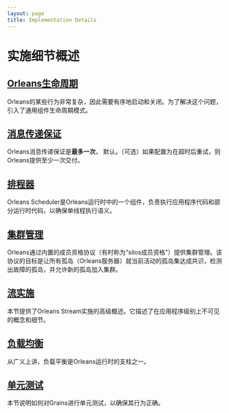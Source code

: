 ```yaml
---
layout: page
title: Implementation Details
---
```


# 实施细节概述

## [Orleans生命周期](orleans_lifecycle.zh.md)

Orleans的某些行为非常复杂，因此需要有序地启动和关闭。为了解决这个问题，引入了通用组件生命周期模式。

## [消息传递保证](messaging_delivery_guarantees.zh.md)

Orleans消息传递保证是**最多一次**， 默认。（可选）如果配置为在超时后重试，则Orleans提供至少一次交付。

## [排程器](scheduler.zh.md)

Orleans Scheduler是Orleans运行时中的一个组件，负责执行应用程序代码和部分运行时代码，以确保单线程执行语义。

## [集群管理](cluster_management.zh.md)

Orleans通过内置的成员资格协议（有时称为“silos成员资格”）提供集群管理。该协议的目标是让所有孤岛（Orleans服务器）就当前活动的孤岛集达成共识，检测出故障的孤岛，并允许新的孤岛加入集群。

## [流实施](streams_implementation.zh.md)

本节提供了Orleans Stream实施的高级概述。它描述了在应用程序级别上不可见的概念和细节。

## [负载均衡](load_balancing.zh.md)

从广义上讲，负载平衡是Orleans运行时的支柱之一。

## [单元测试](testing.zh.md)

本节说明如何对Grains进行单元测试，以确保其行为正确。
